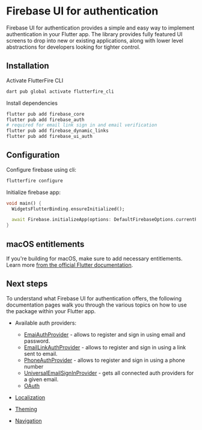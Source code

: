 # Firebase UI for authentication

Firebase UI for authentication provides a simple and easy way to implement authentication in your Flutter app.
The library provides fully featured UI screens to drop into new or existing applications, along with
lower level abstractions for developers looking for tighter control.

## Installation

Activate FlutterFire CLI

```sh
dart pub global activate flutterfire_cli
```

Install dependencies

```sh
flutter pub add firebase_core
flutter pub add firebase_auth
# required for email link sign in and email verification
flutter pub add firebase_dynamic_links
flutter pub add firebase_ui_auth
```

## Configuration

Configure firebase using cli:

```sh
flutterfire configure
```

Initialize firebase app:

```dart
void main() {
  WidgetsFlutterBinding.ensureInitialized();

  await Firebase.initializeApp(options: DefaultFirebaseOptions.currentPlatform);
}
```

## macOS entitlements

If you're building for macOS, make sure to add necessary entitlements. Learn more [from the official Flutter documentation](https://docs.flutter.dev/development/platform-integration/macos/building).

## Next steps

To understand what Firebase UI for authentication offers, the following documentation pages walk you through the various topics on
how to use the package within your Flutter app.

- Available auth providers:

  - [EmaiAuthProvider](./providers/email.md) - allows to register and sign in using email and password.
  - [EmailLinkAuthProvider](./providers/email-link.md) - allows to register and sign in using a link sent to email.
  - [PhoneAuthProvider](./providers/phone.md) - allows to register and sign in using a phone number
  - [UniversalEmailSignInProvider](./providers/universal-email-sign-in.md) - gets all connected auth providers for a given email.
  - [OAuth](./providers/oauth.md)

- [Localization](../../firebase_ui_localizations/README.md)
- [Theming](./theming.md)
- [Navigation](./navigation.md)
